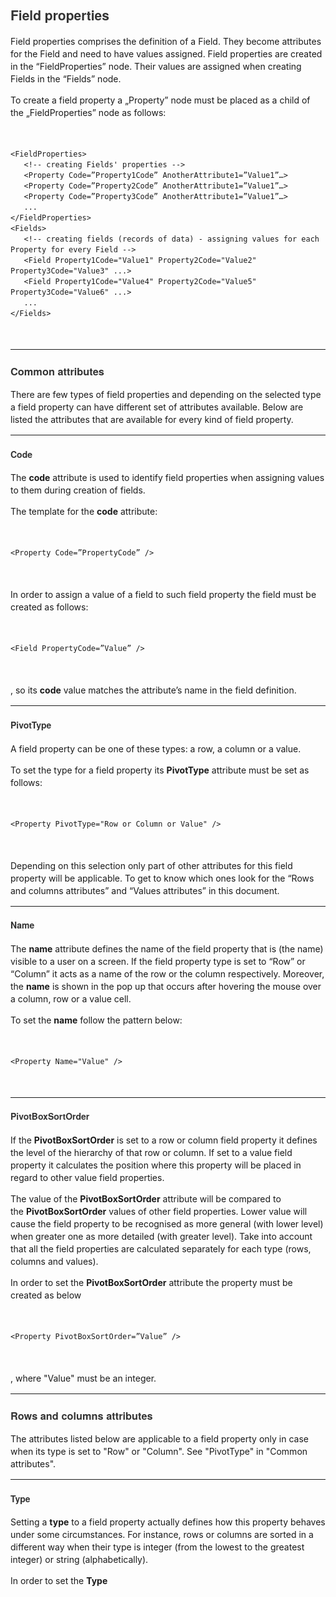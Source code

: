 <h2 style="font-family: 'Helvetica Neue', Helvetica, Arial, sans-serif; color: #333333;">Field properties</h2>
<p style="line-height: 20px;">Field properties comprises the definition of a Field. They become attributes for the Field and need to have values assigned. Field properties are created in the &ldquo;FieldProperties&rdquo; node. Their values are assigned when creating Fields in the &ldquo;Fields&rdquo; node.</p>
<p style="line-height: 20px;">To create a field property a &bdquo;Property&rdquo; node must be placed as a child of the &bdquo;FieldProperties&rdquo; node as follows:</p>
<p style="line-height: 20px;">&nbsp;</p>
<pre style="line-height: 1.42857;"><code>&lt;FieldProperties&gt;
   &lt;!-- creating Fields' properties --&gt;
   &lt;Property Code=&rdquo;Property1Code&rdquo; AnotherAttribute1=&rdquo;Value1&rdquo;&hellip;&gt;
   &lt;Property Code=&rdquo;Property2Code&rdquo; AnotherAttribute1=&rdquo;Value1&rdquo;&hellip;&gt;
   &lt;Property Code=&rdquo;Property3Code&rdquo; AnotherAttribute1=&rdquo;Value1&rdquo;&hellip;&gt;
   ...
&lt;/FieldProperties&gt;
&lt;Fields&gt;
   &lt;!-- creating fields (records of data) - assigning values for each  Property for every Field --&gt;
   &lt;Field Property1Code="Value1" Property2Code="Value2" Property3Code="Value3" ...&gt;
   &lt;Field Property1Code="Value4" Property2Code="Value5" Property3Code="Value6" ...&gt;
   ...
&lt;/Fields&gt;
</code></pre>
<p style="line-height: 20px;">&nbsp;</p>
<hr style="line-height: 20px;" />
<h3 style="font-family: 'Helvetica Neue', Helvetica, Arial, sans-serif; color: #333333;"><a name="Common-attributes"></a>Common attributes</h3>
<p style="line-height: 20px;">There are few types of field properties and depending on the selected type a field property can have different set of attributes available. Below are listed the attributes that are available for every kind of field property.</p>
<hr style="line-height: 20px;" />
<h4 style="font-family: 'Helvetica Neue', Helvetica, Arial, sans-serif; color: #333333;"><a name="Code"></a>Code</h4>
<p style="line-height: 20px;">The&nbsp;<span style="font-weight: 700;">code</span>&nbsp;attribute is used to identify field properties when assigning values to them during creation of fields.</p>
<p style="line-height: 20px;">The template for the&nbsp;<span style="font-weight: 700;">code</span>&nbsp;attribute:</p>
<p style="line-height: 20px;">&nbsp;</p>
<pre style="line-height: 1.42857;"><code>&lt;Property Code=&rdquo;PropertyCode&rdquo; /&gt;
</code></pre>
<p style="line-height: 20px;">&nbsp;</p>
<p style="line-height: 20px;">In order to assign a value of a field to such field property the field must be created as follows:</p>
<p style="line-height: 20px;">&nbsp;</p>
<pre style="line-height: 1.42857;"><code>&lt;Field PropertyCode=&rdquo;Value&rdquo; /&gt;
</code></pre>
<p style="line-height: 20px;">&nbsp;</p>
<p style="line-height: 20px;">, so its&nbsp;<span style="font-weight: 700;">code</span>&nbsp;value matches the attribute&rsquo;s name in the field definition.</p>
<hr style="line-height: 20px;" />
<h4 style="font-family: 'Helvetica Neue', Helvetica, Arial, sans-serif; color: #333333;"><a name="PivotType"></a>PivotType</h4>
<p style="line-height: 20px;">A field property can be one of these types: a row, a column or a value.</p>
<p style="line-height: 20px;">To set the type for a field property its&nbsp;<span style="font-weight: 700;">PivotType</span>&nbsp;attribute must be set as follows:</p>
<p style="line-height: 20px;">&nbsp;</p>
<pre style="line-height: 1.42857;"><code>&lt;Property PivotType="Row or Column or Value" /&gt;
</code></pre>
<p style="line-height: 20px;">&nbsp;</p>
<p style="line-height: 20px;">Depending on this selection only part of other attributes for this field property will be applicable. To get to know which ones look for the &ldquo;Rows and columns attributes&rdquo; and &ldquo;Values attributes&rdquo; in this document.</p>
<hr style="line-height: 20px;" />
<h4 style="font-family: 'Helvetica Neue', Helvetica, Arial, sans-serif; color: #333333;"><a name="Name"></a>Name</h4>
<p style="line-height: 20px;">The&nbsp;<span style="font-weight: 700;">name</span>&nbsp;attribute defines the name of the field property that is (the name) visible to a user on a screen. If the field property type is set to &ldquo;Row&rdquo; or &ldquo;Column&rdquo; it acts as a name of the row or the column respectively. Moreover, the&nbsp;<span style="font-weight: 700;">name</span>&nbsp;is shown in the pop up that occurs after hovering the mouse over a column, row or a value cell.</p>
<p style="line-height: 20px;">To set the&nbsp;<span style="font-weight: 700;">name</span>&nbsp;follow the pattern below:</p>
<p style="line-height: 20px;">&nbsp;</p>
<pre style="line-height: 1.42857;"><code>&lt;Property Name="Value" /&gt;
</code></pre>
<p style="line-height: 20px;">&nbsp;</p>
<hr style="line-height: 20px;" />
<h4 style="font-family: 'Helvetica Neue', Helvetica, Arial, sans-serif; color: #333333;"><a name="PivotBoxSortOrder"></a>PivotBoxSortOrder</h4>
<p style="line-height: 20px;">If the&nbsp;<span style="font-weight: 700;">PivotBoxSortOrder</span>&nbsp;is set to a row or column field property it defines the level of the hierarchy of that row or column. If set to a value field property it calculates the position where this property will be placed in regard to other value field properties.</p>
<p style="line-height: 20px;">The value of the&nbsp;<span style="font-weight: 700;">PivotBoxSortOrder</span>&nbsp;attribute will be compared to the&nbsp;<span style="font-weight: 700;">PivotBoxSortOrder</span>&nbsp;values of other field properties. Lower value will cause the field property to be recognised as more general (with lower level) when greater one as more detailed (with greater level). Take into account that all the field properties are calculated separately for each type (rows, columns and values).</p>
<p style="line-height: 20px;">In order to set the&nbsp;<span style="font-weight: 700;">PivotBoxSortOrder</span>&nbsp;attribute the property must be created as below</p>
<p style="line-height: 20px;">&nbsp;</p>
<pre style="line-height: 1.42857;"><code>&lt;Property PivotBoxSortOrder=&rdquo;Value&rdquo; /&gt;
</code></pre>
<p style="line-height: 20px;">&nbsp;</p>
<p style="line-height: 20px;">, where "Value" must be an integer.</p>
<hr style="line-height: 20px;" />
<h3 style="font-family: 'Helvetica Neue', Helvetica, Arial, sans-serif; color: #333333;"><a name="Rows-and-columns-attributes"></a>Rows and columns attributes</h3>
<p style="line-height: 20px;">The attributes listed below are applicable to a field property only in case when its type is set to "Row" or "Column". See "PivotType" in "Common attributes".</p>
<hr style="line-height: 20px;" />
<h4 style="font-family: 'Helvetica Neue', Helvetica, Arial, sans-serif; color: #333333;"><a name="Type"></a>Type</h4>
<p style="line-height: 20px;">Setting a&nbsp;<span style="font-weight: 700;">type</span>&nbsp;to a field property actually defines how this property behaves under some circumstances. For instance, rows or columns are sorted in a different way when their type is integer (from the lowest to the greatest integer) or string (alphabetically).</p>
<p style="line-height: 20px;">In order to set the&nbsp;<span style="font-weight: 700;">Type</span></p>